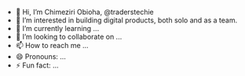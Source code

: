 - 👋 Hi, I’m Chimeziri Obioha, @traderstechie
- 👀 I’m interested in building digital products, both solo and as a team.
- 🌱 I’m currently learning ...
- 💞️ I’m looking to collaborate on ...
- 📫 How to reach me ...
- 😄 Pronouns: ...
- ⚡ Fun fact: ...

<!---
traderstechie/traderstechie is a ✨ special ✨ repository because its `README.md` (this file) appears on your GitHub profile.
You can click the Preview link to take a look at your changes.
--->
